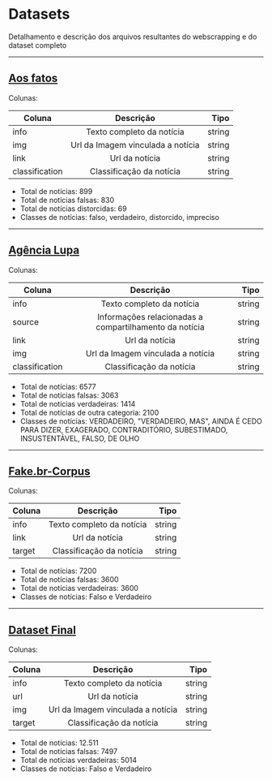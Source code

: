 # Datasets

Detalhamento e descrição dos arquivos resultantes do webscrapping e do dataset completo

---

## [Aos fatos](https://github.com/tiuwill/tcc-fake-news-ai-detector/blob/main/datasets/agencia_lupa.csv)

Colunas:

| Coluna | Descrição                                | Tipo   |
| -------|:----------------------------------------:| ------:|
| info   | Texto completo da notícia                | string |
| img    | Url da Imagem vinculada a notícia        | string |
| link   | Url da notícia                           | string |
| classification  | Classificação da notícia        | string |

 
- Total de notícias: 899
- Total de notícias falsas: 830
- Total de notícias distorcidas: 69
- Classes de notícias: falso, verdadeiro, distorcido, impreciso

---

## [Agência Lupa](https://github.com/tiuwill/tcc-fake-news-ai-detector/blob/main/datasets/aosfatos.csv)

Colunas:

| Coluna           | Descrição                 | Tipo   |
| -----------------|:-------------------------:| ------:|
| info             | Texto completo da notícia | string |
| source           | Informações relacionadas a compartilhamento da notícia | string |
| link             | Url da notícia | string |
| img              | Url da Imagem vinculada a notícia | string |
| classification   | Classificação da notícia | string |

- Total de notícias: 6577  
- Total de notícias falsas: 3063 
- Total de notícias verdadeiras: 1414 
- Total de notícias de outra categoria: 2100  
- Classes de notícias: VERDADEIRO, "VERDADEIRO, MAS", AINDA É CEDO PARA DIZER, EXAGERADO, CONTRADITÓRIO, SUBESTIMADO, INSUSTENTÁVEL, FALSO, DE OLHO

----
## [Fake.br-Corpus](https://github.com/tiuwill/tcc-fake-news-ai-detector/blob/main/datasets/fakebr-corpus.csv)

Colunas:

| Coluna           | Descrição                 | Tipo   |
| -----------------|:-------------------------:| ------:|
| info             | Texto completo da notícia | string |
| link             | Url da notícia | string |
| target           | Classificação da notícia | string |

- Total de notícias: 7200   
- Total de notícias falsas: 3600 
- Total de notícias verdadeiras: 3600 
- Classes de notícias: Falso e Verdadeiro

---
## [Dataset Final](https://github.com/tiuwill/tcc-fake-news-ai-detector/blob/main/datasets/todos_os_dados.csv)

Colunas:

| Coluna           | Descrição                 | Tipo   |
| -----------------|:-------------------------:| ------:|
| info             | Texto completo da notícia | string |
| url             | Url da notícia | string |
| img           | Url da Imagem vinculada a notícia | string |
| target           | Classificação da notícia | string |

- Total de notícias: 12.511   
- Total de notícias falsas: 7497 
- Total de notícias verdadeiras: 5014  
- Classes de notícias: Falso e Verdadeiro